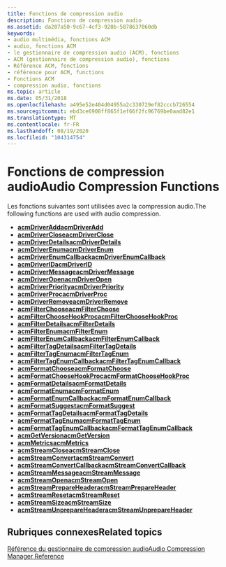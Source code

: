 ```yaml
---
title: Fonctions de compression audio
description: Fonctions de compression audio
ms.assetid: da207a50-9c67-4cf3-920b-5878637060db
keywords:
- audio multimédia, fonctions ACM
- audio, fonctions ACM
- le gestionnaire de compression audio (ACM), fonctions
- ACM (gestionnaire de compression audio), fonctions
- Référence ACM, fonctions
- référence pour ACM, functions
- Fonctions ACM
- compression audio, fonctions
ms.topic: article
ms.date: 05/31/2018
ms.openlocfilehash: a495e52e404d04955a2c330729ef82cccb726554
ms.sourcegitcommit: ebd3ce6908ff865f1ef66f2fc96769be0aad82e1
ms.translationtype: MT
ms.contentlocale: fr-FR
ms.lasthandoff: 08/19/2020
ms.locfileid: "104314754"
---
```

# <a name="audio-compression-functions"></a><span data-ttu-id="d7ac9-111">Fonctions de compression audio</span><span class="sxs-lookup"><span data-stu-id="d7ac9-111">Audio Compression Functions</span></span>

<span data-ttu-id="d7ac9-112">Les fonctions suivantes sont utilisées avec la compression audio.</span><span class="sxs-lookup"><span data-stu-id="d7ac9-112">The following functions are used with audio compression.</span></span>

-   [<span data-ttu-id="d7ac9-113">**acmDriverAdd**</span><span class="sxs-lookup"><span data-stu-id="d7ac9-113">**acmDriverAdd**</span></span>](/windows/desktop/api/Msacm/nf-msacm-acmdriveradd)
-   [<span data-ttu-id="d7ac9-114">**acmDriverClose**</span><span class="sxs-lookup"><span data-stu-id="d7ac9-114">**acmDriverClose**</span></span>](/windows/desktop/api/Msacm/nf-msacm-acmdriverclose)
-   [<span data-ttu-id="d7ac9-115">**acmDriverDetails**</span><span class="sxs-lookup"><span data-stu-id="d7ac9-115">**acmDriverDetails**</span></span>](/windows/desktop/api/Msacm/nf-msacm-acmdriverdetails)
-   [<span data-ttu-id="d7ac9-116">**acmDriverEnum**</span><span class="sxs-lookup"><span data-stu-id="d7ac9-116">**acmDriverEnum**</span></span>](/windows/desktop/api/Msacm/nf-msacm-acmdriverenum)
-   [<span data-ttu-id="d7ac9-117">**acmDriverEnumCallback**</span><span class="sxs-lookup"><span data-stu-id="d7ac9-117">**acmDriverEnumCallback**</span></span>](/windows/win32/api/msacm/nc-msacm-acmdriverenumcb)
-   [<span data-ttu-id="d7ac9-118">**acmDriverID**</span><span class="sxs-lookup"><span data-stu-id="d7ac9-118">**acmDriverID**</span></span>](/windows/desktop/api/Msacm/nf-msacm-acmdriverid)
-   [<span data-ttu-id="d7ac9-119">**acmDriverMessage**</span><span class="sxs-lookup"><span data-stu-id="d7ac9-119">**acmDriverMessage**</span></span>](/windows/desktop/api/Msacm/nf-msacm-acmdrivermessage)
-   [<span data-ttu-id="d7ac9-120">**acmDriverOpen**</span><span class="sxs-lookup"><span data-stu-id="d7ac9-120">**acmDriverOpen**</span></span>](/windows/desktop/api/Msacm/nf-msacm-acmdriveropen)
-   [<span data-ttu-id="d7ac9-121">**acmDriverPriority**</span><span class="sxs-lookup"><span data-stu-id="d7ac9-121">**acmDriverPriority**</span></span>](/windows/desktop/api/Msacm/nf-msacm-acmdriverpriority)
-   [<span data-ttu-id="d7ac9-122">**acmDriverProc**</span><span class="sxs-lookup"><span data-stu-id="d7ac9-122">**acmDriverProc**</span></span>](/windows/desktop/api/Msacm/nc-msacm-acmdriverproc)
-   [<span data-ttu-id="d7ac9-123">**acmDriverRemove**</span><span class="sxs-lookup"><span data-stu-id="d7ac9-123">**acmDriverRemove**</span></span>](/windows/desktop/api/Msacm/nf-msacm-acmdriverremove)
-   [<span data-ttu-id="d7ac9-124">**acmFilterChoose**</span><span class="sxs-lookup"><span data-stu-id="d7ac9-124">**acmFilterChoose**</span></span>](/windows/desktop/api/Msacm/nf-msacm-acmfilterchoose)
-   [<span data-ttu-id="d7ac9-125">**acmFilterChooseHookProc**</span><span class="sxs-lookup"><span data-stu-id="d7ac9-125">**acmFilterChooseHookProc**</span></span>](/windows/desktop/api/Msacm/nc-msacm-acmfilterchoosehookproc)
-   [<span data-ttu-id="d7ac9-126">**acmFilterDetails**</span><span class="sxs-lookup"><span data-stu-id="d7ac9-126">**acmFilterDetails**</span></span>](/windows/desktop/api/Msacm/nf-msacm-acmfilterdetails)
-   [<span data-ttu-id="d7ac9-127">**acmFilterEnum**</span><span class="sxs-lookup"><span data-stu-id="d7ac9-127">**acmFilterEnum**</span></span>](/windows/desktop/api/Msacm/nf-msacm-acmfilterenum)
-   [<span data-ttu-id="d7ac9-128">**acmFilterEnumCallback**</span><span class="sxs-lookup"><span data-stu-id="d7ac9-128">**acmFilterEnumCallback**</span></span>](/windows/desktop/api/Msacm/nc-msacm-acmfilterenumcb)
-   [<span data-ttu-id="d7ac9-129">**acmFilterTagDetails**</span><span class="sxs-lookup"><span data-stu-id="d7ac9-129">**acmFilterTagDetails**</span></span>](/windows/desktop/api/Msacm/nf-msacm-acmfiltertagdetails)
-   [<span data-ttu-id="d7ac9-130">**acmFilterTagEnum**</span><span class="sxs-lookup"><span data-stu-id="d7ac9-130">**acmFilterTagEnum**</span></span>](/windows/desktop/api/Msacm/nf-msacm-acmfiltertagenum)
-   [<span data-ttu-id="d7ac9-131">**acmFilterTagEnumCallback**</span><span class="sxs-lookup"><span data-stu-id="d7ac9-131">**acmFilterTagEnumCallback**</span></span>](/windows/desktop/api/Msacm/nc-msacm-acmfiltertagenumcb)
-   [<span data-ttu-id="d7ac9-132">**acmFormatChoose**</span><span class="sxs-lookup"><span data-stu-id="d7ac9-132">**acmFormatChoose**</span></span>](/windows/desktop/api/Msacm/nf-msacm-acmformatchoose)
-   [<span data-ttu-id="d7ac9-133">**acmFormatChooseHookProc**</span><span class="sxs-lookup"><span data-stu-id="d7ac9-133">**acmFormatChooseHookProc**</span></span>](/windows/desktop/api/Msacm/nc-msacm-acmformatchoosehookproc)
-   [<span data-ttu-id="d7ac9-134">**acmFormatDetails**</span><span class="sxs-lookup"><span data-stu-id="d7ac9-134">**acmFormatDetails**</span></span>](/windows/desktop/api/Msacm/nf-msacm-acmformatdetails)
-   [<span data-ttu-id="d7ac9-135">**acmFormatEnum**</span><span class="sxs-lookup"><span data-stu-id="d7ac9-135">**acmFormatEnum**</span></span>](/windows/desktop/api/Msacm/nf-msacm-acmformatenum)
-   [<span data-ttu-id="d7ac9-136">**acmFormatEnumCallback**</span><span class="sxs-lookup"><span data-stu-id="d7ac9-136">**acmFormatEnumCallback**</span></span>](/windows/desktop/api/Msacm/nc-msacm-acmformatenumcb)
-   [<span data-ttu-id="d7ac9-137">**acmFormatSuggest**</span><span class="sxs-lookup"><span data-stu-id="d7ac9-137">**acmFormatSuggest**</span></span>](/windows/desktop/api/Msacm/nf-msacm-acmformatsuggest)
-   [<span data-ttu-id="d7ac9-138">**acmFormatTagDetails**</span><span class="sxs-lookup"><span data-stu-id="d7ac9-138">**acmFormatTagDetails**</span></span>](/windows/desktop/api/Msacm/nf-msacm-acmformattagdetails)
-   [<span data-ttu-id="d7ac9-139">**acmFormatTagEnum**</span><span class="sxs-lookup"><span data-stu-id="d7ac9-139">**acmFormatTagEnum**</span></span>](/windows/desktop/api/Msacm/nf-msacm-acmformattagenum)
-   [<span data-ttu-id="d7ac9-140">**acmFormatTagEnumCallback**</span><span class="sxs-lookup"><span data-stu-id="d7ac9-140">**acmFormatTagEnumCallback**</span></span>](/windows/desktop/api/Msacm/nc-msacm-acmformattagenumcb)
-   [<span data-ttu-id="d7ac9-141">**acmGetVersion**</span><span class="sxs-lookup"><span data-stu-id="d7ac9-141">**acmGetVersion**</span></span>](/windows/desktop/api/Msacm/nf-msacm-acmgetversion)
-   [<span data-ttu-id="d7ac9-142">**acmMetrics**</span><span class="sxs-lookup"><span data-stu-id="d7ac9-142">**acmMetrics**</span></span>](/windows/desktop/api/Msacm/nf-msacm-acmmetrics)
-   [<span data-ttu-id="d7ac9-143">**acmStreamClose**</span><span class="sxs-lookup"><span data-stu-id="d7ac9-143">**acmStreamClose**</span></span>](/windows/desktop/api/Msacm/nf-msacm-acmstreamclose)
-   [<span data-ttu-id="d7ac9-144">**acmStreamConvert**</span><span class="sxs-lookup"><span data-stu-id="d7ac9-144">**acmStreamConvert**</span></span>](/windows/desktop/api/Msacm/nf-msacm-acmstreamconvert)
-   <span data-ttu-id="d7ac9-145">[**acmStreamConvertCallback**](/previous-versions//dd742925(v=vs.85))</span><span class="sxs-lookup"><span data-stu-id="d7ac9-145">[**acmStreamConvertCallback**](/previous-versions//dd742925(v=vs.85))</span></span>
-   [<span data-ttu-id="d7ac9-146">**acmStreamMessage**</span><span class="sxs-lookup"><span data-stu-id="d7ac9-146">**acmStreamMessage**</span></span>](/windows/desktop/api/Msacm/nf-msacm-acmstreammessage)
-   [<span data-ttu-id="d7ac9-147">**acmStreamOpen**</span><span class="sxs-lookup"><span data-stu-id="d7ac9-147">**acmStreamOpen**</span></span>](/windows/desktop/api/Msacm/nf-msacm-acmstreamopen)
-   [<span data-ttu-id="d7ac9-148">**acmStreamPrepareHeader**</span><span class="sxs-lookup"><span data-stu-id="d7ac9-148">**acmStreamPrepareHeader**</span></span>](/windows/desktop/api/Msacm/nf-msacm-acmstreamprepareheader)
-   [<span data-ttu-id="d7ac9-149">**acmStreamReset**</span><span class="sxs-lookup"><span data-stu-id="d7ac9-149">**acmStreamReset**</span></span>](/windows/desktop/api/Msacm/nf-msacm-acmstreamreset)
-   [<span data-ttu-id="d7ac9-150">**acmStreamSize**</span><span class="sxs-lookup"><span data-stu-id="d7ac9-150">**acmStreamSize**</span></span>](/windows/desktop/api/Msacm/nf-msacm-acmstreamsize)
-   [<span data-ttu-id="d7ac9-151">**acmStreamUnprepareHeader**</span><span class="sxs-lookup"><span data-stu-id="d7ac9-151">**acmStreamUnprepareHeader**</span></span>](/windows/desktop/api/Msacm/nf-msacm-acmstreamunprepareheader)

## <a name="related-topics"></a><span data-ttu-id="d7ac9-152">Rubriques connexes</span><span class="sxs-lookup"><span data-stu-id="d7ac9-152">Related topics</span></span>

<dl> <dt>

[<span data-ttu-id="d7ac9-153">Référence du gestionnaire de compression audio</span><span class="sxs-lookup"><span data-stu-id="d7ac9-153">Audio Compression Manager Reference</span></span>](audio-compression-manager-reference.md)
</dt> </dl>

 

 